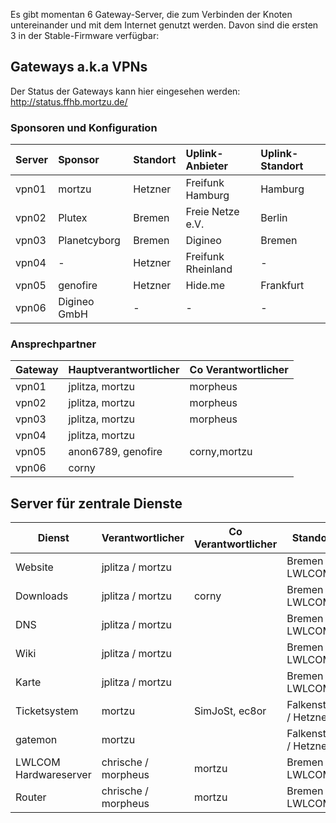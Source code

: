 Es gibt momentan 6 Gateway-Server, die zum Verbinden der Knoten untereinander und mit dem Internet genutzt werden. Davon sind die ersten 3 in der Stable-Firmware verfügbar:

## Gateways a.k.a VPNs
Der Status der Gateways kann hier eingesehen werden: http://status.ffhb.mortzu.de/
### Sponsoren und Konfiguration
| Server | Sponsor      | Standort | Uplink-Anbieter    | Uplink-Standort |
|:-------|:-------------|:---------|:-------------------|:----------------|
| vpn01  | mortzu       | Hetzner  | Freifunk Hamburg   | Hamburg         |
| vpn02  | Plutex       | Bremen   | Freie Netze e.V.   | Berlin          |
| vpn03  | Planetcyborg | Bremen   | Digineo            | Bremen          |
| vpn04  | -            | Hetzner  | Freifunk Rheinland | -               |
| vpn05  | genofire     | Hetzner  | Hide.me            | Frankfurt       |
| vpn06  | Digineo GmbH | -        | -                  | -               |

### Ansprechpartner

| Gateway | Hauptverantwortlicher | Co Verantwortlicher |
|---------|-----------------------|---------------------|
| vpn01   | jplitza, mortzu       | morpheus            |
| vpn02   | jplitza, mortzu       | morpheus            |
| vpn03   | jplitza, mortzu       | morpheus            |
| vpn04   | jplitza, mortzu       |                     |
| vpn05   | anon6789, genofire    | corny,mortzu        |
| vpn06   | corny                 |                     |


## Server für zentrale Dienste
| Dienst                | Verantwortlicher    | Co Verantwortlicher | Standort              |
|-----------------------|---------------------|---------------------|-----------------------|
| Website               | jplitza / mortzu    |                     | Bremen / LWLCOM       |
| Downloads             | jplitza / mortzu    | corny               | Bremen / LWLCOM       |
| DNS                   | jplitza / mortzu    |                     | Bremen / LWLCOM       |
| Wiki                  | jplitza / mortzu    |                     | Bremen / LWLCOM       |
| Karte                 | jplitza / mortzu    |                     | Bremen / LWLCOM       |
| Ticketsystem          | mortzu              | SimJoSt, ec8or      | Falkenstein / Hetzner |
| gatemon               | mortzu              |                     | Falkenstein / Hetzner |
| LWLCOM Hardwareserver | chrische / morpheus | mortzu              | Bremen / LWLCOM       |
| Router                | chrische / morpheus | mortzu              | Bremen / LWLCOM       |
